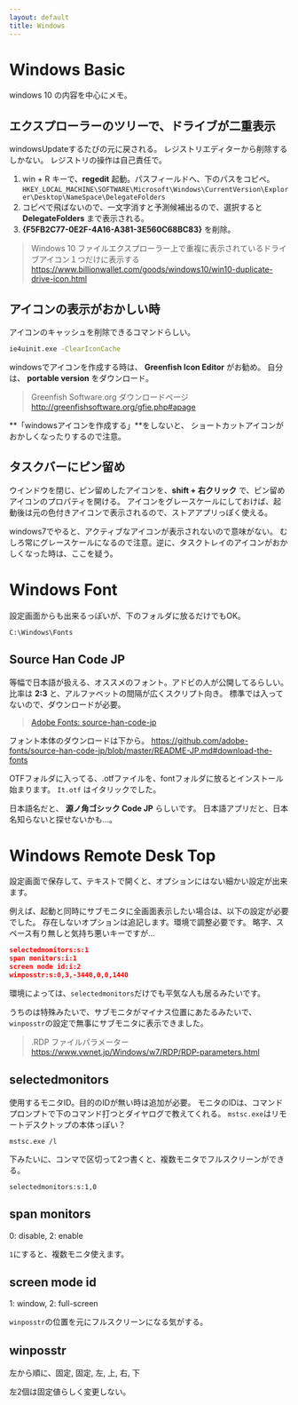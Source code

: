 ```yaml
---
layout: default
title: Windows
---
```


# Windows Basic

windows 10 の内容を中心にメモ。

## エクスプローラーのツリーで、ドライブが二重表示

windowsUpdateするたびの元に戻される。
レジストリエディターから削除するしかない。
レジストリの操作は自己責任で。

1. win + R キーで、**regedit** 起動。パスフィールドへ、下のパスをコピペ。
`HKEY_LOCAL_MACHINE\SOFTWARE\Microsoft\Windows\CurrentVersion\Explorer\Desktop\NameSpace\DelegateFolders`
3. コピペで飛ばないので、一文字消すと予測候補出るので、選択すると **DelegateFolders** まで表示される。
4. **{F5FB2C77-0E2F-4A16-A381-3E560C68BC83}** を削除。

> Windows 10 ファイルエクスプローラー上で重複に表示されているドライブアイコン１つだけに表示する
> https://www.billionwallet.com/goods/windows10/win10-duplicate-drive-icon.html


## アイコンの表示がおかしい時

アイコンのキャッシュを削除できるコマンドらしい。

```bat
ie4uinit.exe -ClearIconCache
```

windowsでアイコンを作成する時は、 **Greenfish Icon Editor** がお勧め。
自分は、 **portable version** をダウンロード。

> Greenfish Software.org ダウンロードページ
> http://greenfishsoftware.org/gfie.php#apage

**「windowsアイコンを作成する」**をしないと、
ショートカットアイコンがおかしくなったりするので注意。


## タスクバーにピン留め

ウインドウを閉じ、ピン留めしたアイコンを、**shift + 右クリック** で、ピン留めアイコンのプロパティを開ける。
アイコンをグレースケールにしておけば、起動後は元の色付きアイコンで表示されるので、ストアアプリっぽく使える。

windows7でやると、アクティブなアイコンが表示されないので意味がない。
むしろ常にグレースケールになるので注意。逆に、タスクトレイのアイコンがおかしくなった時は、ここを疑う。


# Windows Font

設定画面からも出来るっぽいが、下のフォルダに放るだけでもOK。

`C:\Windows\Fonts`

## Source Han Code JP

等幅で日本語が扱える、オススメのフォント。アドビの人が公開してるらしい。
比率は **2:3** と、アルファベットの間隔が広くスクリプト向き。
標準では入ってないので、ダウンロードが必要。

> [Adobe Fonts: source-han-code-jp](https://github.com/adobe-fonts/source-han-code-jp)

フォント本体のダウンロードは下から。
https://github.com/adobe-fonts/source-han-code-jp/blob/master/README-JP.md#download-the-fonts

OTFフォルダに入ってる、.otfファイルを、fontフォルダに放るとインストール始まります。
`It.otf` はイタリックでした。

日本語名だと、 **源ノ角ゴシック Code JP** らしいです。
日本語アプリだと、日本名知らないと探せないかも…。

# Windows Remote Desk Top

設定画面で保存して、テキストで開くと、オプションにはない細かい設定が出来ます。

例えば、起動と同時にサブモニタに全画面表示したい場合は、以下の設定が必要でした。
存在しないオプションは追記します。環境で調整必要です。
略字、スペース有り無しと気持ち悪いキーですが…

```json
selectedmonitors:s:1
span monitors:i:1
screen mode id:i:2
winposstr:s:0,3,-3440,0,0,1440
```

環境によっては、`selectedmonitors`だけでも平気な人も居るみたいです。

うちのは特殊みたいで、サブモニタがマイナス位置にあたるみたいで、
`winposstr`の設定で無事にサブモニタに表示できました。

> .RDP ファイルパラメーター
https://www.vwnet.jp/Windows/w7/RDP/RDP-parameters.html

## selectedmonitors

使用するモニタID。目的のIDが無い時は追加が必要。
モニタのIDは、コマンドプロンプトで下のコマンド打つとダイヤログで教えてくれる。
`mstsc.exe`はリモートデスクトップの本体っぽい？

```console
mstsc.exe /l
```

下みたいに、コンマで区切って2つ書くと、複数モニタでフルスクリーンができる。

`selectedmonitors:s:1,0`

## span monitors

0: disable, 2: enable

`1`にすると、複数モニタ使えます。

## screen mode id

1: window, 2: full-screen

`winposstr`の位置を元にフルスクリーンになる気がする。

## winposstr

左から順に、固定, 固定, 左, 上, 右, 下 

左2個は固定値らしく変更しない。
